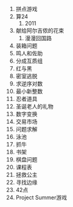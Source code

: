 1. 拼点游戏
2. 算24
   1. 2011
3. 献给阿尔吉侬的花束
   1. 漫漫回国路
4. 装箱问题
5. 鸣人和佐助
6. 分成互质组
7. 红与黑
8. 密室逃脱
9. 求逆序对数
10. 最小新整数
11. 忍者道具
12. 圣诞老人的礼物
13. 数字变换
14. 交易市场
15. 问题求解
16. 泳池
17. 抓牛
18. 书架
19. 棋盘问题
20. 课程表
21. 拯救公主
22. 寻找边缘
23. 42点
24. Project Summer游戏
